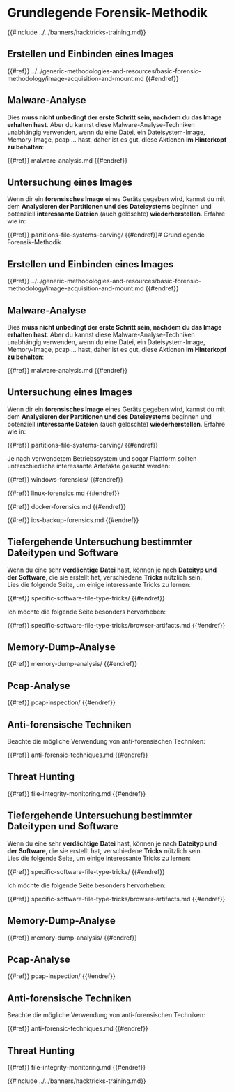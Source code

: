 # Grundlegende Forensik-Methodik

{{#include ../../banners/hacktricks-training.md}}

## Erstellen und Einbinden eines Images


{{#ref}}
../../generic-methodologies-and-resources/basic-forensic-methodology/image-acquisition-and-mount.md
{{#endref}}

## Malware-Analyse

Dies **muss nicht unbedingt der erste Schritt sein, nachdem du das Image erhalten hast**. Aber du kannst diese Malware-Analyse-Techniken unabhängig verwenden, wenn du eine Datei, ein Dateisystem-Image, Memory-Image, pcap ... hast, daher ist es gut, diese Aktionen **im Hinterkopf zu behalten**:


{{#ref}}
malware-analysis.md
{{#endref}}

## Untersuchung eines Images

Wenn dir ein **forensisches Image** eines Geräts gegeben wird, kannst du mit dem **Analysieren der Partitionen und des Dateisystems** beginnen und potenziell **interessante Dateien** (auch gelöschte) **wiederherstellen**. Erfahre wie in:


{{#ref}}
partitions-file-systems-carving/
{{#endref}}# Grundlegende Forensik-Methodik



## Erstellen und Einbinden eines Images


{{#ref}}
../../generic-methodologies-and-resources/basic-forensic-methodology/image-acquisition-and-mount.md
{{#endref}}

## Malware-Analyse

Dies **muss nicht unbedingt der erste Schritt sein, nachdem du das Image erhalten hast**. Aber du kannst diese Malware-Analyse-Techniken unabhängig verwenden, wenn du eine Datei, ein Dateisystem-Image, Memory-Image, pcap ... hast, daher ist es gut, diese Aktionen **im Hinterkopf zu behalten**:


{{#ref}}
malware-analysis.md
{{#endref}}

## Untersuchung eines Images

Wenn dir ein **forensisches Image** eines Geräts gegeben wird, kannst du mit dem **Analysieren der Partitionen und des Dateisystems** beginnen und potenziell **interessante Dateien** (auch gelöschte) **wiederherstellen**. Erfahre wie in:


{{#ref}}
partitions-file-systems-carving/
{{#endref}}

Je nach verwendetem Betriebssystem und sogar Plattform sollten unterschiedliche interessante Artefakte gesucht werden:


{{#ref}}
windows-forensics/
{{#endref}}


{{#ref}}
linux-forensics.md
{{#endref}}


{{#ref}}
docker-forensics.md
{{#endref}}


{{#ref}}
ios-backup-forensics.md
{{#endref}}

## Tiefergehende Untersuchung bestimmter Dateitypen und Software

Wenn du eine sehr **verdächtige** **Datei** hast, können je nach **Dateityp und der Software**, die sie erstellt hat, verschiedene **Tricks** nützlich sein.\
Lies die folgende Seite, um einige interessante Tricks zu lernen:


{{#ref}}
specific-software-file-type-tricks/
{{#endref}}

Ich möchte die folgende Seite besonders hervorheben:


{{#ref}}
specific-software-file-type-tricks/browser-artifacts.md
{{#endref}}

## Memory-Dump-Analyse


{{#ref}}
memory-dump-analysis/
{{#endref}}

## Pcap-Analyse


{{#ref}}
pcap-inspection/
{{#endref}}

## **Anti-forensische Techniken**

Beachte die mögliche Verwendung von anti-forensischen Techniken:


{{#ref}}
anti-forensic-techniques.md
{{#endref}}

## Threat Hunting


{{#ref}}
file-integrity-monitoring.md
{{#endref}}




## Tiefergehende Untersuchung bestimmter Dateitypen und Software

Wenn du eine sehr **verdächtige** **Datei** hast, können je nach **Dateityp und der Software**, die sie erstellt hat, verschiedene **Tricks** nützlich sein.\
Lies die folgende Seite, um einige interessante Tricks zu lernen:


{{#ref}}
specific-software-file-type-tricks/
{{#endref}}

Ich möchte die folgende Seite besonders hervorheben:


{{#ref}}
specific-software-file-type-tricks/browser-artifacts.md
{{#endref}}

## Memory-Dump-Analyse


{{#ref}}
memory-dump-analysis/
{{#endref}}

## Pcap-Analyse


{{#ref}}
pcap-inspection/
{{#endref}}

## **Anti-forensische Techniken**

Beachte die mögliche Verwendung von anti-forensischen Techniken:


{{#ref}}
anti-forensic-techniques.md
{{#endref}}

## Threat Hunting


{{#ref}}
file-integrity-monitoring.md
{{#endref}}

{{#include ../../banners/hacktricks-training.md}}
